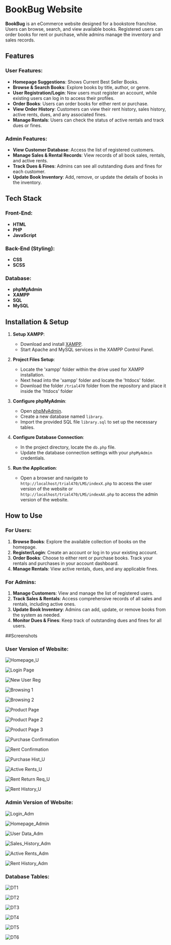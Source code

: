 # BookBug Website

**BookBug** is an eCommerce website designed for a bookstore franchise. Users can browse, search, and view available books. Registered users can order books for rent or purchase, while admins manage the inventory and sales records.

## Features

### User Features:
- **Homepage Suggestions**: Shows Current Best Seller Books.
- **Browse & Search Books**: Explore books by title, author, or genre.
- **User Registration/Login**: New users must register an account, while existing users can log in to access their profiles.
- **Order Books**: Users can order books for either rent or purchase.
- **View Order History**: Customers can view their rent history, sales history, active rents, dues, and any associated fines.
- **Manage Rentals**: Users can check the status of active rentals and track dues or fines.

### Admin Features:
- **View Customer Database**: Access the list of registered customers.
- **Manage Sales & Rental Records**: View records of all book sales, rentals, and active rents.
- **Track Dues & Fines**: Admins can see all outstanding dues and fines for each customer.
- **Update Book Inventory**: Add, remove, or update the details of books in the inventory.

## Tech Stack

### Front-End:
- **HTML**
- **PHP**
- **JavaScript**

### Back-End (Styling):
- **CSS**
- **SCSS**

### Database:
- **phpMyAdmin**
- **XAMPP**
- **SQL**
- **MySQL**

## Installation & Setup

1. **Setup XAMPP**:
   - Download and install [XAMPP](https://www.apachefriends.org/index.html).
   - Start Apache and MySQL services in the XAMPP Control Panel.

2. **Project Files Setup**:
   - Locate the 'xampp' folder within the drive used for XAMPP installation.
   - Next head into the 'xampp' folder and locate the 'htdocs' folder.
   - Download the folder `/trial470` folder from the repository and place it inside the 'htdocs' folder

3. **Configure phpMyAdmin**:
   - Open [phpMyAdmin](http://localhost/phpmyadmin).
   - Create a new database named `library`.
   - Import the provided SQL file `library.sql` to set up the necessary tables.

4. **Configure Database Connection**:
   - In the project directory, locate the `db.php` file.
   - Update the database connection settings with your `phpMyAdmin` credentials.

5. **Run the Application**:
   - Open a browser and navigate to `http://localhost/trial470/LMS/indexX.php` to access the user version of the website or `http://localhost/trial470/LMS/indexAX.php` to access the admin version of the website.

## How to Use

### For Users:
1. **Browse Books**: Explore the available collection of books on the homepage.
2. **Register/Login**: Create an account or log in to your existing account.
3. **Order Books**: Choose to either rent or purchase books. Track your rentals and purchases in your account dashboard.
4. **Manage Rentals**: View active rentals, dues, and any applicable fines.

### For Admins:
1. **Manage Customers**: View and manage the list of registered users.
2. **Track Sales & Rentals**: Access comprehensive records of all sales and rentals, including active ones.
3. **Update Book Inventory**: Admins can add, update, or remove books from the system as needed.
4. **Monitor Dues & Fines**: Keep track of outstanding dues and fines for all users.

##Screenshots

### User Version of Website:
![Homepage_U](https://github.com/user-attachments/assets/32e8bc1a-8d4d-4f35-b5ec-e65cceff0890)

![Login Page](https://github.com/user-attachments/assets/de8ef0b4-972c-42ed-933e-7cdbb1ab0b96)

![New User Reg](https://github.com/user-attachments/assets/1d9c12d7-4e70-4927-b7cd-13d82c951c36)

![Browsing 1](https://github.com/user-attachments/assets/b508e29f-8c53-49f5-b319-499b5ea09db9)

![Browsing 2](https://github.com/user-attachments/assets/1d9ebda8-92ae-4448-9e57-50604eeb7ec5)

![Product Page](https://github.com/user-attachments/assets/e2015a09-a5e6-473e-83c4-425c7463e898)

![Product Page 2](https://github.com/user-attachments/assets/2ae16a69-0c56-4993-8fbb-b8afd08c6604)

![Product Page 3](https://github.com/user-attachments/assets/6095c761-338c-461c-900e-c9a2d268a868)

![Purchase Confirmation](https://github.com/user-attachments/assets/a695b07a-07c7-42ce-9b14-36493a41d9dd)

![Rent Confirmation](https://github.com/user-attachments/assets/a54c69ff-270a-4b03-9957-a31558b70729)

![Purchase Hist_U](https://github.com/user-attachments/assets/e67cb966-d60c-4306-a58e-a518497afa30)

![Active Rents_U](https://github.com/user-attachments/assets/6198f91f-960f-4b42-8821-983d583b1f1a)

![Rent Return Req_U](https://github.com/user-attachments/assets/8f93aae7-c63d-4ded-8362-327731fd64dd)

![Rent History_U](https://github.com/user-attachments/assets/b4edc3d0-d87d-4717-8384-b736a4d4b0bd)



### Admin Version of Website:
![Login_Adm](https://github.com/user-attachments/assets/5f1c4788-26e9-442d-bfc4-8e9d10d6a229)

![Homepage_Admin](https://github.com/user-attachments/assets/4870f020-0f37-4fb7-995b-e9f0c6ac04f3)

![User Data_Adm](https://github.com/user-attachments/assets/4800c592-9070-4a62-8735-ff6498bc5cfe)

![Sales_History_Adm](https://github.com/user-attachments/assets/74f6d054-54f8-417e-84b9-8cc4232dec7c)

![Active Rents_Adm](https://github.com/user-attachments/assets/f2065367-1793-46fd-a855-840d2120be71)

![Rent History_Adm](https://github.com/user-attachments/assets/448af926-8722-443c-a8f4-558824d3ad0b)



### Database Tables:
![DT1](https://github.com/user-attachments/assets/357b1afe-ed56-4dfa-b34d-b4ddf07502ad)

![DT2](https://github.com/user-attachments/assets/967b2d13-f81c-4205-a9aa-dd504e04c6ca)

![DT3](https://github.com/user-attachments/assets/f559dd99-c336-4b17-9896-cb73ff480797)

![DT4](https://github.com/user-attachments/assets/cdc93f04-3082-46b5-8561-554d0b3d8505)

![DT5](https://github.com/user-attachments/assets/49f12c4f-3526-47af-bec6-62c2edb8a9c8)

![DT6](https://github.com/user-attachments/assets/e08f9d0a-06a2-40c1-b057-22dbec418315)

